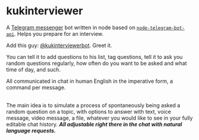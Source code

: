 # kukinterviewer

A [Telegram messenger](https://telegram.org/) bot written in node based on [`node-telegram-bot-api`](https://github.com/yagop/node-telegram-bot-api). Helps you prepare for an interview.

Add this guy: [@kukinterviewerbot](https://t.me/kukinterviewerbot). Greet it.

You can tell it to add questions to his list, tag questions, tell it to ask you random questions regularly, how often do you want to be asked and what time of day, and such.

All communicated in chat in human English in the imperative form, a command per message.

<br>
The main idea is to simulate a process of spontaneously being asked a random question on a topic, with options to answer with text, voice message, video message, a file, whatever you would like to see in your fully editable chat history. <b><i>All adjustable right there in the chat with natural language requests.</i></b>
